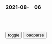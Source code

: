 ### 2021-08-　06

```note
```

<table id="tbc" style="white-space:pre-wrap">
</table>
<button onclick="toggleb()">toggle</button>
<button onclick="loadparse()">loadparse</button>
<br>
<!-- 🌸<br>🍅-　-🍑<hr>🍀 --> <textarea rows="30" cols="100" style="display: none" id="tar">

印度疫情到底死了多少人？最新调查报告出炉，g方数据只是零头
https://haokan.baidu.com/v?pd=wisenatural&vid=8067742289238043105

真实数据出炉？印度疫情死亡人数或高达数百万
https://baijiahao.baidu.com/s?id=1706544493772497839&wfr=spider&for=pc

研究称印度疫情死亡或为zf数据10倍，g方驳斥：误导、谬误
https://www.sohu.com/a/479166309_162522

现在公布的y情数据是真实的吗？
https://zhuanlan.zhihu.com/p/104989567

年仅25岁的孙侨l心梗离世，这是甘油三酯的特征，降脂得趁早
https://www.163.com/dy/article/GGIFBQFG0552DS7T.html

24岁小伙抽血检查，半管都是油！医生都感叹没见过
https://new.qq.com/rain/a/20210729A0BTML00

喝酒会致癌我们还喝吗
https://new.qq.com/omn/20210805/20210805A066L400.html

猪肉会堵破血管

6月5日又一起突发～我真希望我的预言都是放屁
https://www.youtube.com/watch?v=-LbSXA0opWQ

Jack L.
忽有狂徒夜磨刀，帝星飘摇荧惑高

古代著名的f诗，第三像算命的，第六杀气最重，但都不如最后一首
https://baijiahao.baidu.com/s?id=1605528051988363880&wfr=spider&for=pc

草m之穷由天谴。 忽有狂徒夜磨刀，帝星飘摇荧惑高。 翻天覆地从今始，

敢教日月换新天》电视端累计观z触达人数达13.36亿次
https://baijiahao.baidu.com/s?id=1707238471593697454&wfr=spider&for=pc

和世界名画“撞脸”，还不止一个，这种别出心裁的COSPLAY挺新鲜
https://baijiahao.baidu.com/s?id=1707256623773469121&wfr=spider&for=pc

赞！山东大哥担心“大白”媳妇中暑，汽车空调装管道“西气东输
http://k.sina.com.cn/article_6418480627_m17e923df3033010utu.html

为什么「只要我不尴尬，尴尬的就是别人
https://baijiahao.baidu.com/s?id=1700369166302455366&wfr=spider&for=pc

弗洛伊德在《梦的解析》一书中提出，尴尬是人的一种本能。

他认为，人们梦中的“尴尬”体验总是出现在自我裸露或衣衫不整的情形下，尴尬发生的那一刻，其实代表人们在那时刻有着自我暴露的愿望和冲动，尴尬是应对这种愿望和冲动的压抑和防御。

这也就是说，尴尬被认为是人们压抑内心自我暴露愿望时的一种重要的、具有自我防御意义的情感。

一个人最高级的情商，就是不抬杠
https://k.sina.com.cn/article_1889728690_70a2f8b201900se03.html

看书看得正起劲，
　有人不屑：“这我中学时候就看过。”
　朋友圈感慨两句，
　有杠精说：“还新闻系毕业的呢，发朋友圈就这水平。

无理偏要搅三分，嘴皮越利，越讨人嫌。

骑电动车的老头骂司机，

旁边围观的人，更恨不得把他嘴堵上。
　其实是老头骑着电动车闯红灯，别人车都过去了，他撞了人家侧面，
　老头越是理直气壮，找的借口越多，就越没人同情他，脱口而出的一句：“我们骑电动车的，闯红灯不正常吗？

图利益，利益没争来，图面子，面子也丢尽。
　太过张扬的“口才”，都是给自己减分。

懂得换他是善良，让人换他是自忙

站在自己角度，让所有人理解退让，本质不是周到，而是自私。

赢过外人是树敌，赢过家人是没趣

《后会无期》里说：“小孩子才分对错，成年人只看利弊。

原来吵赢，是最没劲的事。

外j有趣事件：只要自己不尴尬，尴尬的就是别人！
https://baijiahao.baidu.com/s?id=1702541628277337068&wfr=spider&for=pc

2014年，哥伦比亚小伙Jeison谎称自己是黎巴嫩大使，过上长达半年“外交官”生活。

他从变身“外交官”那刻起，就要求自己享受高等级待遇，他住在豪华的酒店里晒看日出日落；在昂贵的餐馆里优雅的舞动刀叉。
这么蹭吃蹭喝，没人赶来扫二维码啥的！实在没什么挑战
完全不能满足他对外交生活的向往。
他开始到各个城市去走访，所到之处都会接受敬仰，收效非常好，他会见市长，z要、军方……还检阅了部队。

半年了，从来没有人表示要核实杰森的身份。

即使被捕了，他也要为自己辩护——这只是恶作剧，我没有伤害任何人，为什么？

结果，法官把他释放了

世界聋人协会主席感觉又好气又好笑：这家伙知道聋人不能把他从台上嘘下来

事后，翻译小胖接受了采访，
“我患有精神病，已经有数年，我无法控制自己的行为，我甚至无法工作，我靠社会救济生活。”

“去翻译时我没有服药，产生了幻觉，

“我感觉自己身处险境，感到孤立无援，无能为力”。

“我试图控制自己，不要在全世界面前丢人现眼。

但是很遗憾，当时我已经不能自拔。”

给大家看看我外j部的男票
https://www.douban.com/group/topic/193474381/

y知不是雪媚娘 (只要我不尴尬，尴尬的就是别人
　哪来的小三？明明是我老公。

https://img9.doubanio.com/view/group_topic/l/public/p339252184.jpg

w克兰撤出加拿大反h共同发言系z方施压所致？外j部驳斥
https://www.163.com/dy/article/GDJFT53K0514R9P4.html

喜剧演员的乐观也体现在g际z治中：只要自己不尴尬，尴尬的就是别人！

拜登】只要我不尴尬 尴尬的就是别人(下
https://www.bilibili.com/video/av286875274/

只要我不尴尬，尴尬的就是别人，大家能否来举例论证？
https://www.zhihu.com/question/406111272

你是要当一辈子懦夫
还是要当英雄，嘟怕只有几分钟
你需要的不仅仅是勇气
来自心底的g命呐喊，只为惊醛少数人
https://pic1.zhimg.com/v2-947736f44e8cd447545215ad4caf3129.jpg

灵魂拷问：凭什么你这么会崛起？
https://www.sohu.com/na/481543343_120735835

眼瞎心坏！这家澳媒竟称全红婵夺冠后“极度痛苦
https://m.gmw.cn/baijia/2021-08/06/1302464366.html

一些种族主义媒体在报道zg时惯用的一种话术，要么将zg人说成是暴m，要么将zg人说成是没有灵魂的机器人。

这家媒体还与默多克新闻集团的其他媒体一道编造虚假新闻，宣称新冠bd是zg的实验s“恶意”释放出来毒害西方的，以此在澳大利亚制造排除h人的种族主义情绪。

小丑竟是我自己，好尴尬啊！
https://xw.qq.com/cmsid/20210819V0BG5T01

只要我不尴尬，尴尬的就是别人，看完笑抽筋_腾讯新闻
https://new.qq.com/rain/a/20210820V090EN00

走近科学：为什么男生动不动就空气投篮
https://www.msn.cn/zh-cn/news/other/走近科学-为什么男生动不动就空气投篮/ar-AAMYK6m

事实证明，能高度统一全球男人的行为爱好，“空气投篮”能拿第一名，划重点，不分国界，不分年龄，不分职业。

这一刻，男人岂止至死是少年，成了尸，都有可能是少年。
https://img-s-msn-com.akamaized.net/tenant/amp/entityid/AAMYyVI.img?h=768&w=1366&m=6&q=60&o=f&l=f

邓肯的新闻发布会，投篮是可以掩饰尴尬的，
https://img-s-msn-com.akamaized.net/tenant/amp/entityid/AAMYK4G.img?h=768&w=1366&m=6&q=60&o=f&l=f

只要我不尴尬，尴尬的就是别人

一个科学的研究结果表明，当篮球场边有美女注视或有妹子经过时，场上的男生投篮后保持手型的停留时间会增长为平时的三倍以上。

网友：因为在我的世界里
我面前真的有篮筐
我手里有球
我面前有强大的对手
旁边有为我欢呼的女孩
https://img-s-msn-com.akamaized.net/tenant/amp/entityid/AAMYK5i.img?h=768&w=1366&m=6&q=60&o=f&l=f

因为每个中二生身生里都住苷一^流川枫
https://img-s-msn-com.akamaized.net/tenant/amp/entityid/AAMYu7E.img?h=768&w=1366&m=6&q=60&o=f&l=f

奥尼尔退役后曾在自传中写道：“那时候去训练馆，经常看到科比大汗淋漓地在做无球跑动、接球、空接、投篮。做这一切都没有球在手，他的行为显得有些诡异。那个时期，我们联手拿到了3个冠军。

https://img-s-msn-com.akamaized.net/tenant/amp/entityid/AAMYwAn.img?h=768&w=1366&m=6&q=60&o=f&l=f
惊人发现！美g2008年已人工合成SARS样冠状病毒
http://www.stdaily.com/zhuanti/zxxjdtbhb/2021-08/05/content_1211501.shtml

在这里，我们报告了一项规模最大的、人工合成的，可复制的生命形态。”一篇2008年发表在《美国科学院院刊》（PNAS）的论文在摘要里豪情四溢地写道：这项研究完成了一种全长29.7kb的SARS样冠状病毒的从头设计、合成和激活。

但在2003年之前的冠状病毒少有造成人畜共患病的，即便是感染人也只有轻微感冒症状。例如巴里克研究的鼠肝炎病毒（mouse hepatitis virus ，MHV）就不能感染人，这使得巴里克冠状病毒的研究举步维艰，申请经费的努力屡次被拒。

但这样的撰文在爱好和平的人眼里是警告，对战争贩子来说，这样的“警告”无疑起到了“广告”的作用。

巴里克或已将自己的研究成果用于军事用途。他的多项授权专利的发明人中出现了d特里克堡（位于美g马里兰州弗雷德里克）的研究人员。例如美g专利检索系统中的这项专利（见下图），将美g马里兰州d特里克堡的人员列为共同发明人，这种做法更有利于隐蔽式的分享专利，使d特里克堡实验室的工作人员在今后的病毒制备中不必再为此支付专利费用。

而在新冠疫情这一全球灾难中，巴里克和美gzf或已通过疫苗、药物的输出赚得盆满钵满。

</textarea> <!-- 🍀<br>🍑-　-🍅<hr>🌸 -->

```tip
```

<script src="https://cdn.jsdelivr.net/npm/jquery@3.5.1/dist/jquery.min.js"></script>

<link rel="stylesheet" href="https://cdn.jsdelivr.net/gh/fancyapps/fancybox@3.5.7/dist/jquery.fancybox.min.css" />
<script src="https://cdn.jsdelivr.net/gh/fancyapps/fancybox@3.5.7/dist/jquery.fancybox.min.js"></script>

<script type="text/javascript">

var __urlRegex = /(\b(https?|ftp|file):\/\/[-A-Z0-9+&@#\/%?=~_|!:,.;]*[-A-Z0-9+&@#\/%=~_|])/ig;
var __imgRegex = /\.(?:jpe?g|gif|png)$/i;

loadparse();

function parseURL($string){

    var exp = __urlRegex;
    return $string.replace(exp,function(match){
            __imgRegex.lastIndex=0;
            if(__imgRegex.test(match)){
                return '<a data-fancybox="gallery" href="' + match.replace("/p=700", "")
                 + '"><img src="' + match.replace("/p=700", "/p=160x200")+'" width="64"></a>';
            }
            else{
                return '<a href="' + match + '" target="_blank">' + match + '</a>';
            }
        }
    );
}

function loadparse() {
  tbc.innerHTML = parseURL(tar.value);
}

function toggleb() {
  var x = document.getElementById("tar");
  if (x.style.display === "none") {
    x.style.display = "";
  } else {
    x.style.display = "none";
  }
}

</script>
